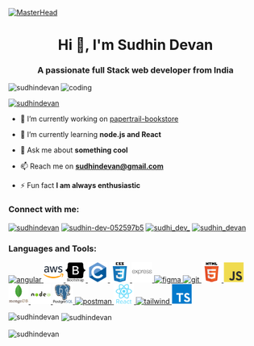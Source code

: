 [![MasterHead](https://res.cloudinary.com/dtbohkfpy/image/upload/v1691328222/Open-Source-Libraries-for-NodeJS_rczkuw.gif)](/)
<h1 align="center">Hi 👋, I'm Sudhin Devan</h1>
<h3 align="center">A passionate full Stack web developer from India</h3>
<img align="right" width="400" src="https://res.cloudinary.com/dtbohkfpy/image/upload/v1691322488/animatedcoding_quygjj.gif" alt="coding">

<p align="left"> <img src="https://komarev.com/ghpvc/?username=sudhindevan&label=Profile%20views&color=0e75b6&style=flat" alt="sudhindevan" /> </p>

<p align="left"> <a href="https://twitter.com/sudhindevan" target="blank"><img src="https://img.shields.io/twitter/follow/sudhindevan?logo=twitter&style=for-the-badge" alt="sudhindevan" /></a> </p>

- 🔭 I’m currently working on [papertrail-bookstore](https://github.com/SudhinDevan/papertrail)

- 🌱 I’m currently learning **node.js and React**

- 💬 Ask me about **something cool**

- 📫 Reach me on **sudhindevan@gmail.com**

- ⚡ Fun fact **I am always enthusiastic**

<h3 align="left">Connect with me:</h3>
<p align="left">
<a href="https://twitter.com/sudhindevan" target="blank"><img align="center" src="https://raw.githubusercontent.com/rahuldkjain/github-profile-readme-generator/master/src/images/icons/Social/twitter.svg" alt="sudhindevan" height="30" width="40" /></a>
<a href="https://linkedin.com/in/sudhin-dev-052597b5" target="blank"><img align="center" src="https://raw.githubusercontent.com/rahuldkjain/github-profile-readme-generator/master/src/images/icons/Social/linked-in-alt.svg" alt="sudhin-dev-052597b5" height="30" width="40" /></a>
<a href="https://instagram.com/sudhi_dev_" target="blank"><img align="center" src="https://raw.githubusercontent.com/rahuldkjain/github-profile-readme-generator/master/src/images/icons/Social/instagram.svg" alt="sudhi_dev_" height="30" width="40" /></a>
<a href="https://www.leetcode.com/sudhin_devan" target="blank"><img align="center" src="https://raw.githubusercontent.com/rahuldkjain/github-profile-readme-generator/master/src/images/icons/Social/leet-code.svg" alt="sudhin_devan" height="30" width="40" /></a>
</p>

<h3 align="left">Languages and Tools:</h3>
<p align="left"> <a href="https://angular.io" target="_blank" rel="noreferrer"> <img src="https://angular.io/assets/images/logos/angular/angular.svg" alt="angular" width="40" height="40"/> </a> <a href="https://aws.amazon.com" target="_blank" rel="noreferrer"> <img src="https://raw.githubusercontent.com/devicons/devicon/master/icons/amazonwebservices/amazonwebservices-original-wordmark.svg" alt="aws" width="40" height="40"/> </a> <a href="https://getbootstrap.com" target="_blank" rel="noreferrer"> <img src="https://raw.githubusercontent.com/devicons/devicon/master/icons/bootstrap/bootstrap-plain-wordmark.svg" alt="bootstrap" width="40" height="40"/> </a> <a href="https://www.cprogramming.com/" target="_blank" rel="noreferrer"> <img src="https://raw.githubusercontent.com/devicons/devicon/master/icons/c/c-original.svg" alt="c" width="40" height="40"/> </a> <a href="https://www.w3schools.com/css/" target="_blank" rel="noreferrer"> <img src="https://raw.githubusercontent.com/devicons/devicon/master/icons/css3/css3-original-wordmark.svg" alt="css3" width="40" height="40"/> </a> <a href="https://expressjs.com" target="_blank" rel="noreferrer"> <img src="https://raw.githubusercontent.com/devicons/devicon/master/icons/express/express-original-wordmark.svg" alt="express" width="40" height="40"/> </a> <a href="https://www.figma.com/" target="_blank" rel="noreferrer"> <img src="https://www.vectorlogo.zone/logos/figma/figma-icon.svg" alt="figma" width="40" height="40"/> </a> <a href="https://git-scm.com/" target="_blank" rel="noreferrer"> <img src="https://www.vectorlogo.zone/logos/git-scm/git-scm-icon.svg" alt="git" width="40" height="40"/> </a> <a href="https://www.w3.org/html/" target="_blank" rel="noreferrer"> <img src="https://raw.githubusercontent.com/devicons/devicon/master/icons/html5/html5-original-wordmark.svg" alt="html5" width="40" height="40"/> </a> <a href="https://developer.mozilla.org/en-US/docs/Web/JavaScript" target="_blank" rel="noreferrer"> <img src="https://raw.githubusercontent.com/devicons/devicon/master/icons/javascript/javascript-original.svg" alt="javascript" width="40" height="40"/> </a> <a href="https://www.mongodb.com/" target="_blank" rel="noreferrer"> <img src="https://raw.githubusercontent.com/devicons/devicon/master/icons/mongodb/mongodb-original-wordmark.svg" alt="mongodb" width="40" height="40"/> </a> <a href="https://nodejs.org" target="_blank" rel="noreferrer"> <img src="https://raw.githubusercontent.com/devicons/devicon/master/icons/nodejs/nodejs-original-wordmark.svg" alt="nodejs" width="40" height="40"/> </a> <a href="https://www.postgresql.org" target="_blank" rel="noreferrer"> <img src="https://raw.githubusercontent.com/devicons/devicon/master/icons/postgresql/postgresql-original-wordmark.svg" alt="postgresql" width="40" height="40"/> </a> <a href="https://postman.com" target="_blank" rel="noreferrer"> <img src="https://www.vectorlogo.zone/logos/getpostman/getpostman-icon.svg" alt="postman" width="40" height="40"/> </a> <a href="https://reactjs.org/" target="_blank" rel="noreferrer"> <img src="https://raw.githubusercontent.com/devicons/devicon/master/icons/react/react-original-wordmark.svg" alt="react" width="40" height="40"/> </a> <a href="https://tailwindcss.com/" target="_blank" rel="noreferrer"> <img src="https://www.vectorlogo.zone/logos/tailwindcss/tailwindcss-icon.svg" alt="tailwind" width="40" height="40"/> </a> <a href="https://www.typescriptlang.org/" target="_blank" rel="noreferrer"> <img src="https://raw.githubusercontent.com/devicons/devicon/master/icons/typescript/typescript-original.svg" alt="typescript" width="40" height="40"/> </a> </p>

<p><img align="left" src="https://github-readme-stats.vercel.app/api/top-langs?username=sudhindevan&show_icons=true&locale=en&layout=compact" alt="sudhindevan" /></p>

<p>&nbsp;<img align="center" src="https://github-readme-stats.vercel.app/api?username=sudhindevan&show_icons=true&locale=en" alt="sudhindevan" /></p>

<p><img align="center" src="https://github-readme-streak-stats.herokuapp.com/?user=sudhindevan&" alt="sudhindevan" /></p>
